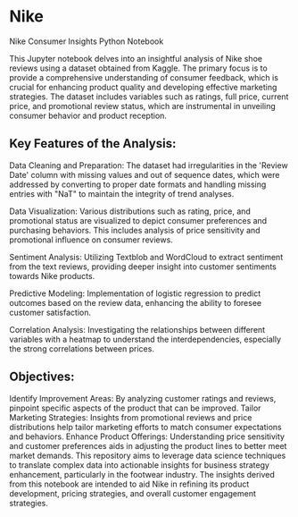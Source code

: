 # Nike
Nike Consumer Insights Python Notebook

This Jupyter notebook delves into an insightful analysis of Nike shoe reviews using a dataset obtained from Kaggle. The primary focus is to provide a comprehensive understanding of consumer feedback, which is crucial for enhancing product quality and developing effective marketing strategies. The dataset includes variables such as ratings, full price, current price, and promotional review status, which are instrumental in unveiling consumer behavior and product reception.

## Key Features of the Analysis:

Data Cleaning and Preparation: The dataset had irregularities in the 'Review Date' column with missing values and out of sequence dates, which were addressed by converting to proper date formats and handling missing entries with "NaT" to maintain the integrity of trend analyses.

Data Visualization: Various distributions such as rating, price, and promotional status are visualized to depict consumer preferences and purchasing behaviors. This includes analysis of price sensitivity and promotional influence on consumer reviews.

Sentiment Analysis: Utilizing Textblob and WordCloud to extract sentiment from the text reviews, providing deeper insight into customer sentiments towards Nike products.

Predictive Modeling: Implementation of logistic regression to predict outcomes based on the review data, enhancing the ability to foresee customer satisfaction.

Correlation Analysis: Investigating the relationships between different variables with a heatmap to understand the interdependencies, especially the strong correlations between prices.


## Objectives:

Identify Improvement Areas: By analyzing customer ratings and reviews, pinpoint specific aspects of the product that can be improved.
Tailor Marketing Strategies: Insights from promotional reviews and price distributions help tailor marketing efforts to match consumer expectations and behaviors.
Enhance Product Offerings: Understanding price sensitivity and customer preferences aids in adjusting the product lines to better meet market demands.
This repository aims to leverage data science techniques to translate complex data into actionable insights for business strategy enhancement, particularly in the footwear industry. The insights derived from this notebook are intended to aid Nike in refining its product development, pricing strategies, and overall customer engagement strategies.
